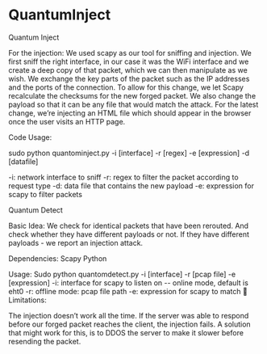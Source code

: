 # QuantumInject

Quantum Inject

For the injection:
We used scapy as our tool for sniffing and injection.
We first sniff the right interface, in our case it was the WiFi interface and we create a deep copy of that packet, which we can then manipulate as we wish.
We exchange the key parts of the packet such as the IP addresses and the ports of the connection.
To allow for this change, we let Scapy recalculate the checksums for the new forged packet.
We also change the payload so that it can be any file that would match the attack. For the latest change, we’re injecting an HTML file which should appear in the browser once the user visits an HTTP page.

Code Usage:

sudo python quantominject.py -i [interface] -r [regex] -e [expression] -d [datafile] 

-i: network interface to sniff
-r: regex to filter the packet according to request type
-d: data file that contains the new payload
-e: expression for scapy to filter packets


Quantum Detect

Basic Idea:
We check for identical packets that have been rerouted. And check whether they have different payloads or not. If they have different payloads - we report an injection attack.


Dependencies:
Scapy
Python

Usage:
Sudo python quantomdetect.py -i [interface] -r [pcap file] -e [expression]
-i: interface for scapy to listen on -- online mode, default is eht0
-r: offline mode: pcap file path
-e: expression for scapy to match

Limitations:

The injection doesn’t work all the time. If the server was able to respond before our forged packet reaches the client, the injection fails. A solution that might work for this, is to DDOS the server to make it slower before resending the packet.






